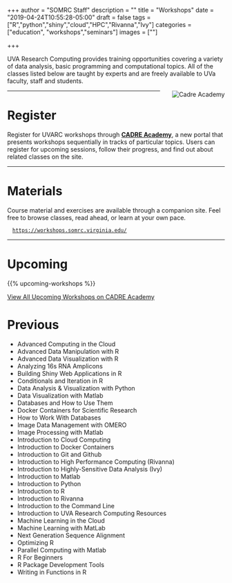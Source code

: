 +++
author = "SOMRC Staff"
description = ""
title = "Workshops"
date = "2019-04-24T10:55:28-05:00"
draft = false
tags = ["R","python","shiny","cloud","HPC","Rivanna","Ivy"]
categories = ["education", "workshops","seminars"]
images = [""]

+++

<p class=lead>UVA Research Computing provides training opportunities covering a variety of data analysis, basic programming and computational topics. All of the classes listed below are taught by experts and are freely available to UVa faculty, staff and students.</p>

<a href = "https://education.cadre.virginia.edu/"><img src="https://somrc.virginia.edu/images/logos/cadre_academy_logo.png" alt="Cadre Academy" align=right style="max-width:104%; padding-left:25px; padding-bottom:10px;" /></a>

- - - 

# Register
Register for UVARC workshops through <a style="font-weight:bold;" href="https://education.cadre.virginia.edu/">CADRE Academy</a>, a new portal that presents workshops sequentially in tracks of particular topics. Users can register for upcoming sessions, follow their progress, and find out about related classes on the site.

- - -

# Materials
Course material and exercises are available through a companion site. Feel free to browse classes, read ahead, or learn at your own pace.
  <div style="margin:12px;"><code><a href="https://workshops.somrc.virginia.edu/lesson/" target="_new">https://workshops.somrc.virginia.edu/</a></code></div>

- - -

# Upcoming

{{% upcoming-workshops %}}

<!-- [<button class="btn btn-warning">View All Upcoming Workshops on CADRE Academy &#8599;<span class="glyphicon glyphicon-new-window"></span></button>]() -->
<a href="https://education.cadre.virginia.edu/" class="btn btn-warning" target="_new"> View All Upcoming Workshops on CADRE Academy </a>

# Previous

- Advanced Computing in the Cloud
- Advanced Data Manipulation with R
- Advanced Data Visualization with R
- Analyzing 16s RNA Amplicons
- Building Shiny Web Applications in R
- Conditionals and Iteration in R
- Data Analysis & Visualization with Python
- Data Visualization with Matlab
- Databases and How to Use Them
- Docker Containers for Scientific Research
- How to Work With Databases
- Image Data Management with OMERO
- Image Processing with Matlab
- Introduction to Cloud Computing
- Introduction to Docker Containers
- Introduction to Git and Github
- Introduction to High Performance Computing (Rivanna)
- Introduction to Highly-Sensitive Data Analysis (Ivy)
- Introduction to Matlab
- Introduction to Python
- Introduction to R
- Introduction to Rivanna
- Introduction to the Command Line
- Introduction to UVA Research Computing Resources
- Machine Learning in the Cloud
- Machine Learning with MatLab
- Next Generation Sequence Alignment
- Optimizing R
- Parallel Computing with Matlab
- R For Beginners
- R Package Development Tools
- Writing in Functions in R
